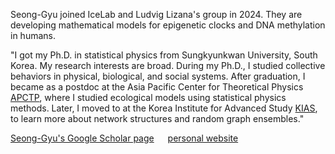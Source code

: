 Seong-Gyu joined IceLab and Ludvig Lizana's group in 2024. They are developing mathematical models for epigenetic clocks and DNA methylation in humans.

"I got my Ph.D. in statistical physics from Sungkyunkwan University, South Korea. My research interests are broad. During my Ph.D., I studied collective behaviors in physical, biological, and social systems. After graduation, I became as a postdoc at the Asia Pacific Center for Theoretical Physics [APCTP](https://www.apctp.org), where I studied ecological models using statistical physics methods. Later, I moved to at the Korea Institute for Advanced Study [KIAS](https://www.kias.re.kr/kias/main/main.do), to learn more about network structures and random graph ensembles."

[Seong-Gyu's Google Scholar page](https://scholar.google.co.kr/citations?user=NUJNaYYAAAAJ&hl=en)
&emsp; [personal website](https://sites.google.com/view/sg-yang/)
